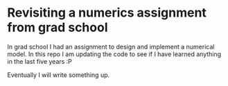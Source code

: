 # Revisiting a numerics assignment from grad school

In grad school I had an assignment to design and implement a numerical model.
In this repo I am updating the code to see if I have learned anything in the
last five years :P

Eventually I will write something up.

